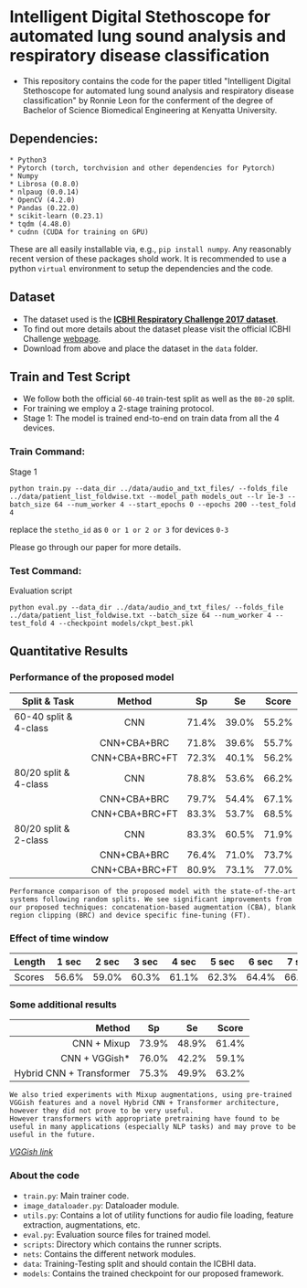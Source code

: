 # Intelligent Digital Stethoscope for automated lung sound analysis and respiratory disease classification
- This repository contains the code for the paper titled "Intelligent Digital Stethoscope for automated lung sound analysis and respiratory disease classification" by Ronnie Leon for the conferment of the degree of Bachelor of Science Biomedical Engineering at Kenyatta University.

## Dependencies:

```
* Python3
* Pytorch (torch, torchvision and other dependencies for Pytorch)
* Numpy
* Librosa (0.8.0)
* nlpaug (0.0.14)
* OpenCV (4.2.0)
* Pandas (0.22.0)
* scikit-learn (0.23.1)
* tqdm (4.48.0)
* cudnn (CUDA for training on GPU)
```

These are all easily installable via, e.g., `pip install numpy`. Any reasonably recent version of these packages shold work.
It is recommended to use a python `virtual` environment to setup the dependencies and the code.

## Dataset
* The dataset used is the **[ICBHI Respiratory Challenge 2017 dataset](https://bhichallenge.med.auth.gr/ICBHI_2017_Challenge)**.
* To find out more details about the dataset please visit the official ICBHI Challenge [webpage](https://bhichallenge.med.auth.gr/ICBHI_2017_Challenge).
* Download from above and place the dataset in the `data` folder.

## Train and Test Script
* We follow both the official `60-40` train-test split as well as the `80-20` split.
* For training we employ a 2-stage training protocol.
* Stage 1: The model is trained end-to-end on train data from all the 4 devices.

### Train Command:

Stage 1

`python train.py --data_dir ../data/audio_and_txt_files/ --folds_file ../data/patient_list_foldwise.txt --model_path models_out --lr 1e-3 --batch_size 64 --num_worker 4 --start_epochs 0 --epochs 200 --test_fold 4`

replace the `stetho_id` as `0 or 1 or 2 or 3` for devices `0-3`

Please go through our paper for more details.

### Test Command: 

Evaluation script

`python eval.py --data_dir ../data/audio_and_txt_files/ --folds_file ../data/patient_list_foldwise.txt --batch_size 64 --num_worker 4 --test_fold 4 --checkpoint models/ckpt_best.pkl`

## Quantitative Results

### Performance of the proposed model

| Split & Task | Method | Sp |  Se |  Score |
|--------------|:------:|:---:|:---:|:-----:|
| 60-40 split & 4-class| CNN | 71.4% | 39.0%| 55.2%|
|  | CNN+CBA+BRC |  71.8% | 39.6% | 55.7%|
| | CNN+CBA+BRC+FT | 72.3% | 40.1% | 56.2%|
| 80/20 split & 4-class | CNN | 78.8% | 53.6% | 66.2% |
| |CNN+CBA+BRC | 79.7% | 54.4% | 67.1% |
| |CNN+CBA+BRC+FT | 83.3% | 53.7% | 68.5%|
| 80/20 split & 2-class | CNN | 83.3% | 60.5% | 71.9%|
| | CNN+CBA+BRC  | 76.4% | 71.0% |73.7%|
| | CNN+CBA+BRC+FT | 80.9% | 73.1% | 77.0%|

```
Performance comparison of the proposed model with the state-of-the-art systems following random splits. We see significant improvements from our proposed techniques: concatenation-based augmentation (CBA), blank region clipping (BRC) and device specific fine-tuning (FT).
```

### Effect of time window
|Length |  1 sec | 2 sec | 3 sec | 4 sec | 5 sec | 6 sec | 7 sec | 8 sec | 9 sec|
|----------|:-----:|:-----:|:-----:|:-----:|:-----:|:-----:|:-----:|:-----:|:-----:|
|Scores | 56.6% | 59.0% | 60.3% | 61.1% |  62.3% | 64.4% | 66.2% | 65.1% | 65.5%| 

### Some additional results

| Method | Sp |  Se |  Score |
|--------:|:---:|:---:|:-----:|
| CNN + Mixup  | 73.9% | 48.9% | 61.4%|
| CNN + VGGish*| 76.0% | 42.2% | 59.1%|
| Hybrid CNN + Transformer | 75.3% | 49.9% | 63.2%|

```
We also tried experiments with Mixup augmentations, using pre-trained VGGish features and a novel Hybrid CNN + Transformer architecture, however they did not prove to be very useful. 
However transformers with appropriate pretraining have found to be useful in many applications (especially NLP tasks) and may prove to be useful in the future.
```
*[VGGish link](https://github.com/tensorflow/models/tree/master/research/audioset/vggish)*

### About the code ###

* `train.py`: Main trainer code.
* `image_dataloader.py`: Dataloader module.
* `utils.py`: Contains a lot of utility functions for audio file loading, feature extraction, augmentations, etc.
* `eval.py`: Evaluation source files for trained model.
* `scripts`: Directory which contains the runner scripts.
* `nets`: Contains the different network modules.
* `data`: Training-Testing split and should contain the ICBHI data.
* `models`: Contains the trained checkpoint for our proposed framework.